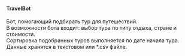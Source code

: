 #### TravelBot
Бот, помогающий подбирать тур для путешествий.  
В возможности бота входит: выбор тура по типу отдыха, стране и стоимости.  
Сортировка подобранных туров выполняется по дате начала тура.  
Данные хранятся в текстовом или *.csv файле.
